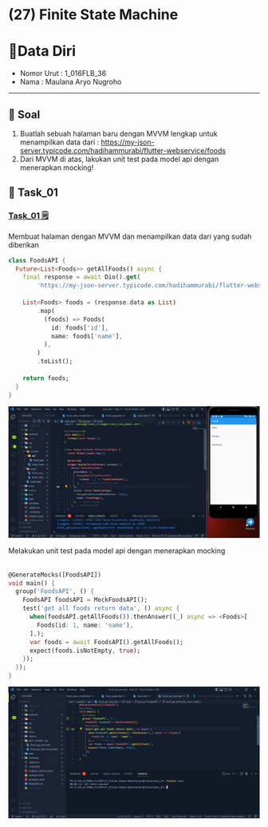 # (27) Finite State Machine

# 👨Data Diri
- Nomor Urut : 1_016FLB_36
- Nama : Maulana Aryo Nugroho

---
## 📑 Soal 
1. Buatlah sebuah halaman baru dengan MVVM lengkap untuk menampilkan data dari : https://my-json-server.typicode.com/hadihammurabi/flutter-webservice/foods
2. Dari MVVM di atas, lakukan unit test pada model api dengan menerapkan mocking!

## 📒 Task_01
### [Task_01 🗒](#descriptive-)
Membuat halaman dengan MVVM dan menampilkan data dari yang sudah diberikan
```dart
class FoodsAPI {
  Future<List<Foods>> getAllFoods() async {
    final response = await Dio().get(
        'https://my-json-server.typicode.com/hadihammurabi/flutter-webservice/foods');

    List<Foods> foods = (response.data as List)
        .map(
          (foods) => Foods(
            id: foods['id'],
            name: foods['name'],
          ),
        )
        .toList();

    return foods;
  }
}
```
![image](/27_Finite-State-Machine/screenshot/image_02.png)

Melakukan unit test pada model api dengan menerapkan mocking
```dart

@GenerateMocks([FoodsAPI])
void main() {
  group('FoodsAPI', () {
    FoodsAPI foodsAPI = MockFoodsAPI();
    test('get all foods return data', () async {
      when(foodsAPI.getAllFoods()).thenAnswer((_) async => <Foods>[
        Foods(id: 1, name: 'name'),
      ],);
      var foods = await FoodsAPI().getAllFoods();
      expect(foods.isNotEmpty, true);
    });
  });
}
```
![image](/27_Finite-State-Machine/screenshot/image_03.png)